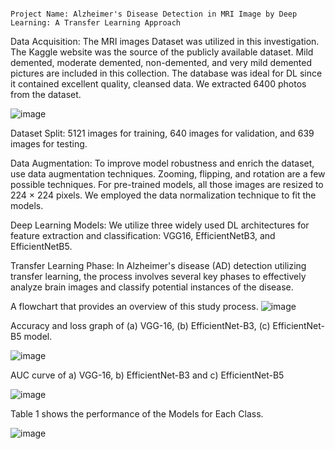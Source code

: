                                                                     Project Name: Alzheimer's Disease Detection in MRI Image by Deep Learning: A Transfer Learning Approach 

Data Acquisition: The MRI images Dataset was utilized in this investigation. The Kaggle website was the source of the publicly available dataset. Mild demented, moderate demented, non-demented, and very mild demented pictures are included in this collection. The database was ideal for DL since it contained excellent quality, cleansed data. We extracted 6400 photos from the dataset.

![image](https://github.com/user-attachments/assets/e99643a6-0102-4147-8d25-853dad5fb09d)

Dataset Split: 5121 images for training, 640 images for validation, and 639 images for testing.

Data Augmentation: To improve model robustness and enrich the dataset, use data augmentation techniques. Zooming, flipping, and rotation are a few possible techniques. For pre-trained models, all those images are resized to 224 × 224 pixels. We employed the data normalization technique to fit the models.

Deep Learning Models: We utilize three widely used DL architectures for feature extraction and classification: VGG16, EfficientNetB3, and EfficientNetB5.

Transfer Learning Phase: In Alzheimer's disease (AD) detection utilizing transfer learning, the process involves several key phases to effectively analyze brain images and classify potential instances of the disease. 

A flowchart that provides an overview of this study process.
![image](https://github.com/user-attachments/assets/1eac914c-2653-4919-ad86-a5b460147ba0)

Accuracy and loss graph of (a) VGG-16, (b) EfficientNet-B3, (c) EfficientNet-B5 model.

![image](https://github.com/user-attachments/assets/971ed965-c2c2-4eee-bdde-4ca53d5a6ae7)

AUC curve of a) VGG-16, b) EfficientNet-B3 and c) EfficientNet-B5

![image](https://github.com/user-attachments/assets/ff6b3f92-dfdf-43f6-9387-ecea53a047a5)

Table 1 shows the performance of the Models for Each Class.

![image](https://github.com/user-attachments/assets/23a7113a-8955-469f-945c-fa69a82e26c4)
